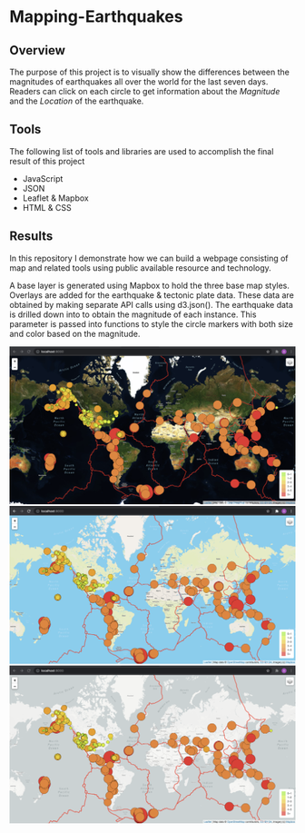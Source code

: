 # Mapping-Earthquakes

## Overview

The purpose of this project is to visually show the differences between the magnitudes of earthquakes all over the world for the last seven days. Readers can click on each circle to get information about the *Magnitude* and the *Location* of the earthquake.

## Tools

The following list of tools and libraries are used to accomplish the final result of this project

- JavaScript
- JSON
- Leaflet & Mapbox
- HTML & CSS

## Results

In this repository I demonstrate how we can build a webpage consisting of map and related tools using public available resource and technology.

A base layer is generated using Mapbox to hold the three base map styles. Overlays are added for the earthquake & tectonic plate data. These data are obtained by making separate API calls using d3.json(). The earthquake data is drilled down into to obtain the magnitude of each instance. This parameter is passed into functions to style the circle markers with both size and color based on the magnitude.

![](https://github.com/albertomontilla17/Mapping-Earthquakes/blob/main/Satellite.png)
![](https://github.com/albertomontilla17/Mapping-Earthquakes/blob/main/Streets.png)
![](https://github.com/albertomontilla17/Mapping-Earthquakes/blob/main/Light.png)
